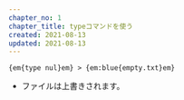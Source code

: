```yaml
---
chapter_no: 1
chapter_title: typeコマンドを使う
created: 2021-08-13
updated: 2021-08-13
---
```

```
{em{type nul}em} > {em:blue{empty.txt}em}
```
- ファイルは上書きされます。